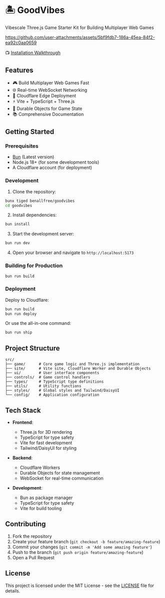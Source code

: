 # 🏝️ GoodVibes

Vibescale Three.js Game Starter Kit for Building Multiplayer Web Games

https://github.com/user-attachments/assets/5bf9fdb7-186a-45ea-84f2-ea92c0aa0659

📺 [Installation Walkthrough](https://x.com/benallfree/status/1909934375359381513)

## Features

- 🎮 Build Multiplayer Web Games Fast
- 🌐 Real-time WebSocket Networking
- 🚀 Cloudflare Edge Deployment
- ⚡ Vite + TypeScript + Three.js
- 🔌 Durable Objects for Game State
- 📚 Comprehensive Documentation

## Getting Started

### Prerequisites

- [Bun](https://bun.sh) (Latest version)
- Node.js 18+ (for some development tools)
- A Cloudflare account (for deployment)

### Development

1. Clone the repository:

```bash
bunx tiged benallfree/goodvibes
cd goodvibes
```

2. Install dependencies:

```bash
bun install
```

3. Start the development server:

```bash
bun run dev
```

4. Open your browser and navigate to `http://localhost:5173`

### Building for Production

```bash
bun run build
```

### Deployment

Deploy to Cloudflare:

```bash
bun run build
bun run deploy
```

Or use the all-in-one command:

```bash
bun run ship
```

## Project Structure

```
src/
├── game/      # Core game logic and Three.js implementation
├── site/      # Vite site, Cloudflare Worker and Durable Objects
├── ui/        # User interface components
├── controls/  # Game control handlers
├── types/     # TypeScript type definitions
├── utils/     # Utility functions
├── styles/    # Global styles and Tailwind/DaisyUI
└── config/    # Application configuration
```

## Tech Stack

- **Frontend**:

  - Three.js for 3D rendering
  - TypeScript for type safety
  - Vite for fast development
  - Tailwind/DaisyUI for styling

- **Backend**:

  - Cloudflare Workers
  - Durable Objects for state management
  - WebSocket for real-time communication

- **Development**:
  - Bun as package manager
  - TypeScript for type safety
  - Vite for build tooling

## Contributing

1. Fork the repository
2. Create your feature branch (`git checkout -b feature/amazing-feature`)
3. Commit your changes (`git commit -m 'Add some amazing feature'`)
4. Push to the branch (`git push origin feature/amazing-feature`)
5. Open a Pull Request

## License

This project is licensed under the MIT License - see the [LICENSE](LICENSE) file for details.
